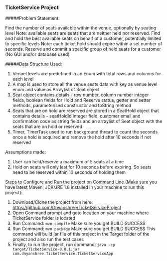### TicketService Project

#####Problem Statement:

Find the number of seats available within the venue, optionally by seating level
Note: available seats are seats that are neither held nor reserved.
Find and hold the best available seats on behalf of a customer, potentially limited to specific levels
Note: each ticket hold should expire within a set number of seconds.
Reserve and commit a specific group of held seats for a customer
(No GUI and/or database used)

#####Data Structure Used:

1. Venuel levels are predefined in an Enum with total rows and columns for each level 
2. A map is used to store all the venue seats data with key as venue level enum and value as Arraylist of Seat object
3. Seat object contains details - row number, column number integer fields, boolean fields for Hold and Reserve status, getter and setter methods, parameterised constructor and toString method
4. Seats that are on hold are reserved are stored in a SeatHold object that contains details - seatHoldId integer field, customer email and confirmation code as string fields and an arraylist of Seat object with the seats that are on hold or reserved
5. Timer, TimerTask used to run background thread to count the seconds once a hold is acquired and remove the hold after 10 seconds if not reserved

Assumptions made:

1. User can hold/reserve a maximum of 5 seats at a time
2. Hold on seats will only last for 10 seconds before expiring. So seats need to be reserved within 10 seconds of holding them

Steps to Configure and Run the project on Command Line (Make sure you have latest Maven, JDK/JRE 1.8 installed in your machine to run this project):

1. Download/Clone the project from here: https://github.com/Dnyanshree/TicketServiceProject
2. Open Command prompt and goto location on your machine where TicketService folder is located
3. Run Command: `mvn compile`
  Make sure you get BUILD SUCCESS
4. Run Command: `mvn package`
  Make sure you get BUILD SUCCESS
  This command will build jar file of this project in the Target folder of the project and also run the test cases
5. Finally, to run the project, run command: 
  `java -cp target/TicketService-0.0.1.jar com.dnyanshree.TicketService.TicketServiceApp`

